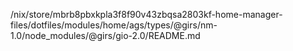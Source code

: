 /nix/store/mbrb8pbxkpla3f8f90v43zbqsa2803kf-home-manager-files/dotfiles/modules/home/ags/types/@girs/nm-1.0/node_modules/@girs/gio-2.0/README.md